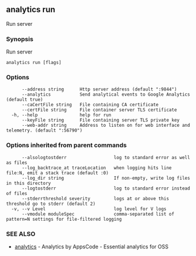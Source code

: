 ## analytics run

Run server

### Synopsis


Run server

```
analytics run [flags]
```

### Options

```
      --address string      Http server address (default ":9844")
      --analytics           Send analytical events to Google Analytics (default true)
      --caCertFile string   File containing CA certificate
      --certFile string     File container server TLS certificate
  -h, --help                help for run
      --keyFile string      File containing server TLS private key
      --web-addr string     Address to listen on for web interface and telemetry. (default ":56790")
```

### Options inherited from parent commands

```
      --alsologtostderr                  log to standard error as well as files
      --log_backtrace_at traceLocation   when logging hits line file:N, emit a stack trace (default :0)
      --log_dir string                   If non-empty, write log files in this directory
      --logtostderr                      log to standard error instead of files
      --stderrthreshold severity         logs at or above this threshold go to stderr (default 2)
  -v, --v Level                          log level for V logs
      --vmodule moduleSpec               comma-separated list of pattern=N settings for file-filtered logging
```

### SEE ALSO
* [analytics](analytics.md)	 - Analytics by AppsCode - Essential analytics for OSS

